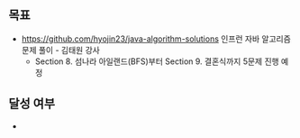 ## 목표

- https://github.com/hyojin23/java-algorithm-solutions 인프런 자바 알고리즘 문제 풀이 - 김태원 강사
  - Section 8. 섬나라 아일랜드(BFS)부터 Section 9. 결혼식까지 5문제 진행 예정

## 달성 여부
- 
